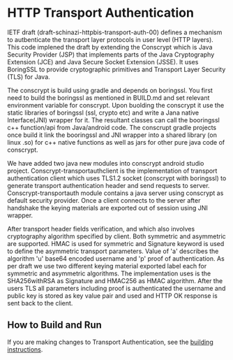 HTTP Transport Authentication
========================================
IETF draft (draft-schinazi-httpbis-transport-auth-00)
defines a mechanism to autbenticate the transport layer protocols in user level (HTTP layers). This code implened the draft by extending the  Conscrypt which is Java Security Provider (JSP) that implements parts of the Java
Cryptography Extension (JCE) and Java Secure Socket Extension (JSSE).  It uses
BoringSSL to provide cryptographic primitives and Transport Layer Security (TLS) for Java.

The conscrypt is build using gradle and depends on boringssl. You first need to build the boringssl as mentioned in BUILD.md and set relevant environment variable for conscrypt. Upon buolding the conscrypt it use the static libraries of boringssl (ssl, crypto etc) and write a Jana native Interface(JNI) wrapper for it. The resultant classes can call the booringssl c++ function/api from Java/android code. The conscrupt gradle projects once build it link the booringssl and JNI wrapper into a shared library (on linux .so) for c++ native functions as well as jars for other pure java code of conscrypt.

We have added two java new modules into conscrypt android studio project. Conscrypt-transportauthclient is the implementation of transport authentication client which uses TLS1.2 socket (conscrypt with boringssl) to generate transport authentication header and send requests to server.
Conscrypt-transportauth module contains a java server using conscrypt as default security provider. Once a client connects to the server after  handshake the keying materials are exported out of session using JNI wrapper.

After transport header fields verification, and which also involves cryptography algorithm specified by client. Both symmetric and asymmetric are supported. HMAC is used for symmetric and Signature keyword is used to define the asymmetric transport parameters. Value of 'a' describes the algorithm 'u' base64 encoded username and 'p' proof of authentication. As per draft we use two different keying material exported label each for symmetric and asymmetric algorithms. The implementation uses  is the SHA256withRSA as Signature and HMAC256 as HMAC algorithm. After the users TLS all parameters including proof is authenticated the username and public key is stored as key value pair and used and HTTP OK response is sent back to the client.


How to Build and Run
-----------------------------

If you are making changes to Transport Authentication, 
 see the [building
instructions](BUILD.md).
